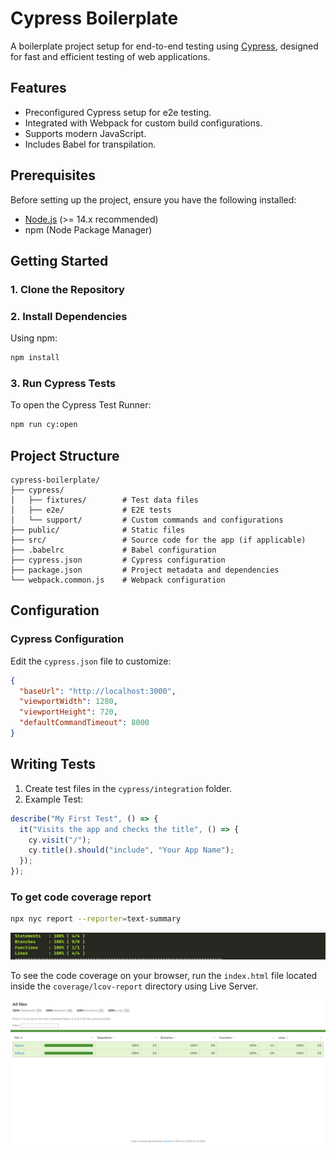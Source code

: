 # Cypress Boilerplate

A boilerplate project setup for end-to-end testing using [Cypress](https://www.cypress.io/), designed for fast and efficient testing of web applications.

## Features

- Preconfigured Cypress setup for e2e testing.
- Integrated with Webpack for custom build configurations.
- Supports modern JavaScript.
- Includes Babel for transpilation.

## Prerequisites

Before setting up the project, ensure you have the following installed:

- [Node.js](https://nodejs.org/) (>= 14.x recommended)
- npm (Node Package Manager)

## Getting Started

### 1. Clone the Repository

### 2. Install Dependencies

Using npm:

```bash
npm install
```

### 3. Run Cypress Tests

To open the Cypress Test Runner:

```bash
npm run cy:open
```

## Project Structure

```plaintext
cypress-boilerplate/
├── cypress/
│   ├── fixtures/        # Test data files
│   ├── e2e/             # E2E tests
│   └── support/         # Custom commands and configurations
├── public/              # Static files
├── src/                 # Source code for the app (if applicable)
├── .babelrc             # Babel configuration
├── cypress.json         # Cypress configuration
├── package.json         # Project metadata and dependencies
└── webpack.common.js    # Webpack configuration
```

## Configuration

### Cypress Configuration

Edit the `cypress.json` file to customize:

```json
{
  "baseUrl": "http://localhost:3000",
  "viewportWidth": 1280,
  "viewportHeight": 720,
  "defaultCommandTimeout": 8000
}
```

## Writing Tests

1. Create test files in the `cypress/integration` folder.
2. Example Test:

```javascript
describe("My First Test", () => {
  it("Visits the app and checks the title", () => {
    cy.visit("/");
    cy.title().should("include", "Your App Name");
  });
});
```

### To get code coverage report

```bash
npx nyc report --reporter=text-summary
```

![Coverage summary](./src/assets/coverage.png)

To see the code coverage on your browser, run the `index.html` file located inside the `coverage/lcov-report` directory using Live Server.

![Coverage summary in UI ](./src/assets/uiCoverage.png)
